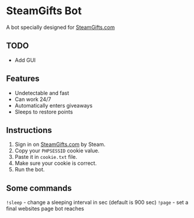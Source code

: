 # SteamGifts Bot

A bot specially designed for [SteamGifts.com](https://www.steamgifts.com/)

## TODO
* Add GUI

## Features
* Undetectable and fast
* Can work 24/7
* Automatically enters giveaways
* Sleeps to restore points

## Instructions
1. Sign in on [SteamGifts.com](https://www.steamgifts.com/) by Steam.
2. Copy your `PHPSESSID` cookie value.
3. Paste it in `cookie.txt` file.
4. Make sure your cookie is correct.
5. Run the bot.

## Some commands
`!sleep` - change a sleeping interval in sec (default is 900 sec)
`!page` - set a final websites page bot reaches

